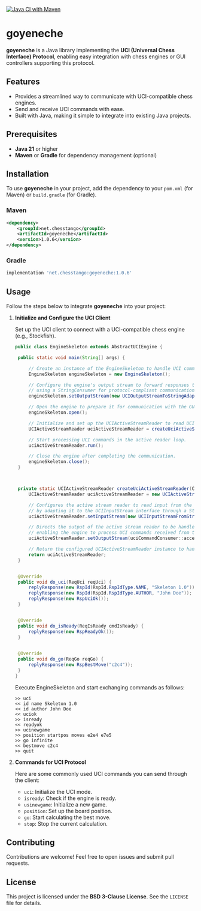 [![Java CI with Maven](https://github.com/mcoria/goyeneche/actions/workflows/maven.yml/badge.svg)](https://github.com/mcoria/goyeneche/actions/workflows/maven.yml)

# goyeneche

**goyeneche** is a Java library implementing the **UCI (Universal Chess Interface) Protocol**, enabling easy integration with chess engines or GUI controllers supporting this protocol.

## Features

- Provides a streamlined way to communicate with UCI-compatible chess engines.
- Send and receive UCI commands with ease.
- Built with Java, making it simple to integrate into existing Java projects.

## Prerequisites

- **Java 21** or higher
- **Maven** or **Gradle** for dependency management (optional)

## Installation

To use **goyeneche** in your project, add the dependency to your `pom.xml` (for Maven) or `build.gradle` (for Gradle).

### Maven

```xml
<dependency>
    <groupId>net.chesstango</groupId>
    <artifactId>goyeneche</artifactId>
    <version>1.0.6</version>
</dependency>
```

### Gradle

```groovy
implementation 'net.chesstango:goyeneche:1.0.6'
```

## Usage

Follow the steps below to integrate **goyeneche** into your project:

1. **Initialize and Configure the UCI Client**

   Set up the UCI client to connect with a UCI-compatible chess engine (e.g., Stockfish).

   ```java
   public class EngineSkeleton extends AbstractUCIEngine {

    public static void main(String[] args) {

        // Create an instance of the EngineSkeleton to handle UCI commands.
        EngineSkeleton engineSkeleton = new EngineSkeleton();

        // Configure the engine's output stream to forward responses to the GUI via standard output,
        // using a StringConsumer for protocol-compliant communication.
        engineSkeleton.setOutputStream(new UCIOutputStreamToStringAdapter(new StringConsumer(new OutputStreamWriter(System.out))));

        // Open the engine to prepare it for communication with the GUI.
        engineSkeleton.open();

        // Initialize and set up the UCIActiveStreamReader to read UCI commands from standard input.
        UCIActiveStreamReader uciActiveStreamReader = createUciActiveStreamReader(engineSkeleton);

        // Start processing UCI commands in the active reader loop.
        uciActiveStreamReader.run();

        // Close the engine after completing the communication.
        engineSkeleton.close();
    }



    private static UCIActiveStreamReader createUciActiveStreamReader(Consumer<UCICommand> uciCommandConsumer) {
        UCIActiveStreamReader uciActiveStreamReader = new UCIActiveStreamReader();

        // Configures the active stream reader to read input from the standard input (System.in)
        // by adapting it to the UCIInputStream interface through a StringSupplier.
        uciActiveStreamReader.setInputStream(new UCIInputStreamFromStringAdapter(new StringSupplier(new InputStreamReader(System.in))));

        // Directs the output of the active stream reader to be handled by the engineSkeleton's accept method,
        // enabling the engine to process UCI commands received from the input.
        uciActiveStreamReader.setOutputStream(uciCommandConsumer::accept);

        // Return the configured UCIActiveStreamReader instance to handle communication with the GUI.
        return uciActiveStreamReader;
    }


    @Override
    public void do_uci(ReqUci reqUci) {
        replyResponse(new RspId(RspId.RspIdType.NAME, "Skeleton 1.0"));
        replyResponse(new RspId(RspId.RspIdType.AUTHOR, "John Doe"));
        replyResponse(new RspUciOk());
    }


    @Override
    public void do_isReady(ReqIsReady cmdIsReady) {
        replyResponse(new RspReadyOk());
    }
    

    @Override
    public void do_go(ReqGo reqGo) {
        replyResponse(new RspBestMove("c2c4"));
    }
   }
   ```

   Execute EngineSkeleton and start exchanging commands as follows:
   ```
   >> uci
   << id name Skeleton 1.0
   << id author John Doe
   << uciok
   >> isready
   << readyok
   >> ucinewgame
   >> position startpos moves e2e4 e7e5
   >> go infinite
   << bestmove c2c4
   >> quit
   ```

2. **Commands for UCI Protocol**

   Here are some commonly used UCI commands you can send through the client:

    - `uci`: Initialize the UCI mode.
    - `isready`: Check if the engine is ready.
    - `usinewgame`: Initialize a new game.
    - `position`: Set up the board position.
    - `go`: Start calculating the best move.
    - `stop`: Stop the current calculation.

## Contributing

Contributions are welcome! Feel free to open issues and submit pull requests.

## License

This project is licensed under the **BSD 3-Clause License**. See the `LICENSE` file for details.

